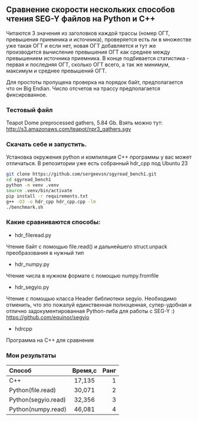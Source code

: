 ## Сравнение скорости нескольких способов чтения SEG-Y файлов на Python и C++

Читаются 3 значения из заголовков каждой трассы (номер ОГТ, превышения приемника и источника), проверяется 
есть ли в множестве уже такая ОГТ и если нет, новая ОГТ добавляется и тут же производится вычисление 
превышения ОГТ как среднее между превышением источника  приемника. В конце подбивается статистика - первая 
и последняя ОГТ, сколько ОГТ всего, а так же минимум, максимум и среднее превышений ОГТ.

Для простоты пропущена проверка на порядок байт, предполагается что он Big Endian.
Число отсчетов на трассу предполагается фиксированное.

### Тестовый файл 
Teapot Dome preprocessed gathers, 5.84 Gb.
Взять можно тут: http://s3.amazonaws.com/teapot/npr3_gathers.sgy

### Скачать себе и запустить. 
Установка окружения python и компиляция С++ программы у вас может отличаться.
В репозитории уже есть собранный hdr_cpp под Ubuntu 23

```bash
git clone https://github.com/sergeevsn/sgyread_bench1.git
cd sgyread_bench1
python -m venv .venv
source .venv/bin/activate
pip install -r requirements.txt
g++ -O3 -o hdr_cpp hdr_cpp.cpp -lm
./benchmark.sh
```

### Какие сравниваются способы:

* hdr_fileread.py 

Чтение байт с помощью  file.read() и дальнейшего struct.unpack преобразования в нужный тип

* hdr_numpy.py

Чтение числа в нужном формате с помощью numpy.fromfile

* hdr_segyio.py

Чтение с помощью класса Header библиотеки segyio. Необходимо отменить, что это пожалуй единственная полноценная, супер-удобная и отлично задокументированная Python-либа для работы с SEG-Y :) https://github.com/equinor/segyio

* hdrcpp

Программа на C++ для сравнения

### Мои результаты
| Способ | Время,c     | Ранг       |
|:-------------|:------------:|--------------:|
|   С++     | 17,135        | 1    |
|   Python(file.read)  | 30,071 |   2 |
|   Python(segyio.read) | 32,356 | 3 |
|   Python(numpy.read)  | 46,081 | 4 |


